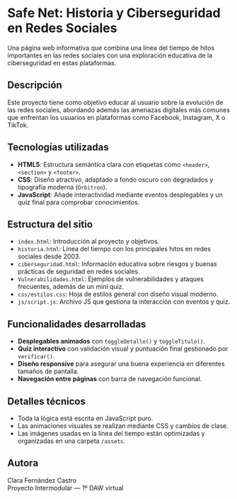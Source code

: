 # Safe Net: Historia y Ciberseguridad en Redes Sociales

Una página web informativa que combina una línea del tiempo de hitos importantes en las redes sociales con una exploración educativa de la ciberseguridad en estas plataformas.

##  Descripción

Este proyecto tiene como objetivo educar al usuario sobre la evolución de las redes sociales, abordando además las amenazas digitales más comunes que enfrentan los usuarios en plataformas como Facebook, Instagram, X o TikTok.

##  Tecnologías utilizadas

- **HTML5**: Estructura semántica clara con etiquetas como `<header>`, `<section>` y `<footer>`.
- **CSS**: Diseño atractivo, adaptado a fondo oscuro con degradados y tipografía moderna (`Orbitron`).
- **JavaScript**: Añade interactividad mediante eventos desplegables y un quiz final para comprobar conocimientos.

##  Estructura del sitio

- `index.html`: Introducción al proyecto y objetivos.
- `historia.html`: Línea del tiempo con los principales hitos en redes sociales desde 2003.
- `ciberseguridad.html`: Información educativa sobre riesgos y buenas prácticas de seguridad en redes sociales.
- `Vulnerabilidades.html`: Ejemplos de vulnerabilidades y ataques frecuentes, además de un mini quiz.
- `css/estilos.css`: Hoja de estilos general con diseño visual moderno.
- `js/script.js`: Archivo JS que gestiona la interacción con eventos y quiz.

##  Funcionalidades desarrolladas

- **Desplegables animados** con `toggleDetalle()` y `toggleTitulo()`.
- **Quiz interactivo** con validación visual y puntuación final gestionado por `verificar()`.
- **Diseño responsive** para asegurar una buena experiencia en diferentes tamaños de pantalla.
- **Navegación entre páginas** con barra de navegación funcional.

##  Detalles técnicos

- Toda la lógica está escrita en JavaScript puro.
- Las animaciones visuales se realizan mediante CSS y cambios de clase.
- Las imágenes usadas en la línea del tiempo están optimizadas y organizadas en una carpeta `/assets`.

##  Autora

Clara Fernández Castro  
Proyecto Intermodular — 1º DAW virtual
